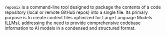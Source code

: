 `repomix` is a command-line tool designed to package the contents of a code repository (local or remote GitHub repos) into a single file. Its primary purpose is to create context files optimized for Large Language Models (LLMs), addressing the need to provide comprehensive codebase information to AI models in a condensed and structured format.